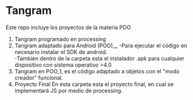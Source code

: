 # Tangram
Este repo incluye los proyectos de la materia POO

1. Tangram programado en processing
2. Tangram adaptado para Android (POO)__
	-Para ejecutar el código en necesario instalar el SDK de android.<br />
	-También dentro de la carpeta esta el instalador .apk para cualquier dispositivo con sistema operativo >4.0<br />
3. Tangram en POO_1, es el código adaptado a objetos con el "modo creador" funcional.
4. Proyecto Final
	En esta carpeta esta el proyecto final, en cual se implementará JS por medio de processing. 
